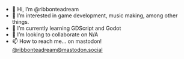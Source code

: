 - 👋 Hi, I’m @ribbonteadream
- 👀 I’m interested in game development, music making, among other things.
- 🌱 I’m currently learning GDScript and Godot
- 💞️ I’m looking to collaborate on N/A
- 📫 How to reach me... on mastodon! [@ribbonteadream@mastodon.social
](https://mastodon.social/@ribbonteadream)
<!---
bookwormtea/bookwormtea is a ✨ special ✨ repository because its `README.md` (this file) appears on your GitHub profile.
You can click the Preview link to take a look at your changes.
--->
